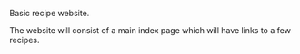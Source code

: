Basic recipe website.

The website will consist of a main index page which will have links to a few recipes.